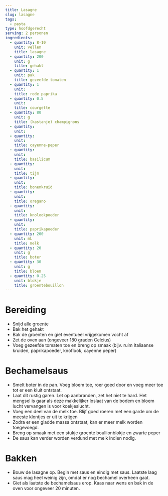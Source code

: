 ```yaml
---
title: Lasagne
slug: lasagne
tags:
  - pasta
type: hoofdgerecht
serving: 2 personen
ingredients:
  - quantity: 8-10
    unit: vellen
    title: lasagne
  - quantity: 200
    unit: g
    title: gehakt
  - quantity: 1
    unit: pak
    title: gezeefde tomaten
  - quantity: 1
    unit:
    title: rode paprika
  - quantity: 0.5
    unit:
    title: courgette
  - quantity: 80
    unit: g
    title: (kastanje) champignons
  - quantity:
    unit:
  - quantity:
    unit:
    title: cayenne-peper
  - quantity:
    unit:
    title: basilicum
  - quantity:
    unit:
    title: tijm
  - quantity:
    unit:
    title: bonenkruid
  - quantity:
    unit:
    title: oregano
  - quantity:
    unit:
    title: knolookpoeder
  - quantity:
    unit:
    title: paprikapoeder
  - quantity: 200
    unit: mL
    title: melk
  - quantity: 20
    unit: g
    title: boter
  - quantity: 30
    unit: g
    title: bloem
  - quantity: 0.25
    unit: blokje
    title: groentebouillon
---
```


# Bereiding

- Snijd alle groente
- Bak het gehakt
- Bak de groenten en giet eventueel vrijgekomen vocht af
- Zet de oven aan (ongeveer 180 graden Celcius)
- Voeg gezeefde tomaten toe en breng op smaak (bijv. ruim Italiaanse kruiden, paprikapoeder, knoflook, cayenne peper)

# Bechamelsaus

- Smelt boter in de pan. Voeg bloem toe, roer goed door en voeg meer toe tot er een kluit ontstaat.
- Laat dit rustig garen. Let op aanbranden, zet het niet te hard. Het mengsel is gaar als deze makkelijker loslaat van de bodem en bloem lucht vervangen is voor koekjeslucht.
- Voeg een deel van de melk toe. Blijf goed roeren met een garde om de meeste klontjes er uit te krijgen
- Zodra er een gladde massa ontstaat, kan er meer melk worden toegevoegd.
- Breng op smaak met een stukje groente boullionblokje en zwarte peper
- De saus kan verder worden verdund met melk indien nodig.

# Bakken

- Bouw de lasagne op. Begin met saus en eindig met saus. Laatste laag saus mag heel weinig zijn, omdat er nog bechamel overheen gaat.
- Giet als laatste de bechamelsaus erop. Kaas naar wens en bak in de oven voor ongeveer 20 minuten.
